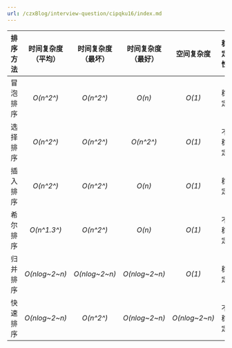 ```yaml
---
url: /czxBlog/interview-question/cipqku16/index.md
---
```

| 排序方法 | 时间复杂度（平均） | 时间复杂度（最坏） | 时间复杂度 （最好） |  空间复杂度   | 稳定性 |
| :------: | :----------------: | :----------------: | :-----------------: | :-----------: | :----: |
| 冒泡排序 |     *O(n^2^)*      |     *O(n^2^)*      |       *O(n)*        |    *O(1)*     |  稳定  |
| 选择排序 |     *O(n^2^)*      |     *O(n^2^)*      |      *O(n^2^)*      |    *O(1)*     | 不稳定 |
| 插入排序 |     *O(n^2^)*      |     *O(n^2^)*      |       *O(n)*        |    *O(1)*     |  稳定  |
| 希尔排序 |    *O(n^1.3^)*     |     *O(n^2^)*      |       *O(n)*        |    *O(1)*     | 不稳定 |
| 归并排序 |   *O(nlog~2~n)*    |   *O(nlog~2~n)*    |    *O(nlog~2~n)*    |    *O(1)*     |  稳定  |
| 快速排序 |   *O(nlog~2~n)*    |     *O(n^2^)*      |    *O(nlog~2~n)*    | *O(nlog~2~n)* | 不稳定 |
